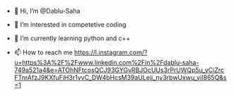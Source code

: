 - 👋 Hi, I’m @Dablu-Saha
- 👀 I’m interested in competetive coding
- 🌱 I’m currently learning python and c++

- 📫 How to reach me https://l.instagram.com/?u=https%3A%2F%2Fwww.linkedin.com%2Fin%2Fdablu-saha-749a521a4&e=ATOhNFtcosQCJ93GYGvRBJOcUUs3rPrUWQp5u_yCiZrcFTnrAfzJ9KXfuFiH3r1yvC_DW4bHcsM39aULejj_ny3rbwUxwu_yiI865Q&s=1


<!---
Dablu-Saha/Dablu-Saha is a ✨ special ✨ repository because its `README.md` (this file) appears on your GitHub profile.
You can click the Preview link to take a look at your changes.
--->
